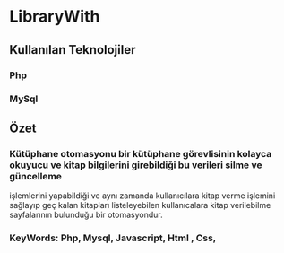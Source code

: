 # LibraryWith
## Kullanılan Teknolojiler
### Php
### MySql
## Özet
### Kütüphane otomasyonu bir kütüphane görevlisinin kolayca okuyucu ve kitap bilgilerini girebildiği bu verileri silme ve güncelleme
işlemlerini yapabildiği ve aynı zamanda kullanıcılara kitap verme işlemini sağlayıp geç kalan kitapları listeleyebilen kullanıcalara 
kitap verilebilme sayfalarının bulunduğu bir otomasyondur.
### KeyWords: Php, Mysql, Javascript, Html , Css,
